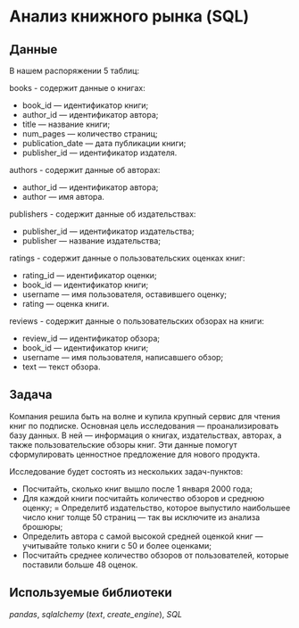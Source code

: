 # Анализ книжного рынка (SQL)

## Данные

В нашем распоряжении 5 таблиц:

books - содержит данные о книгах:

- book_id — идентификатор книги;
- author_id — идентификатор автора;
- title — название книги;
- num_pages — количество страниц;
- publication_date — дата публикации книги;
- publisher_id — идентификатор издателя.

authors - содержит данные об авторах:

- author_id — идентификатор автора;
- author — имя автора.

publishers - содержит данные об издательствах:

- publisher_id — идентификатор издательства;
- publisher — название издательства;

ratings - содержит данные о пользовательских оценках книг:

- rating_id — идентификатор оценки;
- book_id — идентификатор книги;
- username — имя пользователя, оставившего оценку;
- rating — оценка книги.

reviews - содержит данные о пользовательских обзорах на книги:

- review_id — идентификатор обзора;
- book_id — идентификатор книги;
- username — имя пользователя, написавшего обзор;
- text — текст обзора.
  
## Задача

Компания решила быть на волне и купила крупный сервис для чтения книг по подписке. Основная цель исследования — проанализировать базу данных. В ней — информация о книгах, издательствах, авторах, а также пользовательские обзоры книг. Эти данные помогут сформулировать ценностное предложение для нового продукта.

Исследование будет состоять из нескольких задач-пунктов:

- Посчитайть, сколько книг вышло после 1 января 2000 года;
- Для каждой книги посчитайть количество обзоров и среднюю оценку;
= Определитб издательство, которое выпустило наибольшее число книг толще 50 страниц — так вы исключите из анализа брошюры;
- Определить автора с самой высокой средней оценкой книг — учитывайте только книги с 50 и более оценками;
- Посчитайть среднее количество обзоров от пользователей, которые поставили больше 48 оценок.

## Используемые библиотеки
*pandas*, *sqlalchemy* (*text*, *create_engine*), *SQL*

